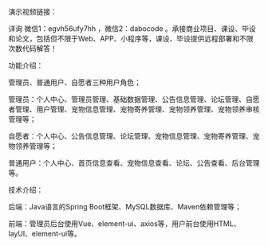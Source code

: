 演示视频链接：

详询 微信1：egvh56ufy7hh ，微信2：dabocode 。承接商业项目、课设、毕设和论文，包括但不限于Web、APP、小程序等，课设、毕设提供远程部署和不限次数代码解答！

功能介绍：

管理员、普通用户、自愿者三种用户角色；

管理员：个人中心、管理员管理、基础数据管理、公告信息管理、论坛管理、自愿者管理、用户管理、宠物信息管理、宠物寄养管理、宠物领养管理、宠物领养审核管理等；

自愿者：个人中心、公告信息管理、论坛管理、宠物信息管理、宠物寄养管理、宠物领养管理等；

普通用户：个人中心、首页信息查看、宠物信息查看、论坛、公告查看、后台管理等。

技术介绍：

后端：Java语言的Spring Boot框架、MySQL数据库、Maven依赖管理等；

前端：管理员后台使用Vue、element-ui、axios等，用户前台使用HTML、layUI、element-ui等。
